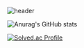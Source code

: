 ![header](https://capsule-render.vercel.app/api?type=waving&color=50:a1c4fd,100:c2e9fb&height=150&section=header&text=Junho%20Cheong&fontSize=72&fontColor=343a40&animation=fadeIn)

![Anurag's GitHub stats](https://github-readme-stats.vercel.app/api?username=jjunohj&show_icons=true&theme=transparent)

[![Solved.ac Profile](http://mazassumnida.wtf/api/v2/generate_badge?boj=jjunohj)](https://solved.ac/jjunohj/)
